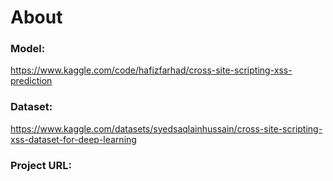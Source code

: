 # About

### Model:
https://www.kaggle.com/code/hafizfarhad/cross-site-scripting-xss-prediction

### Dataset:
https://www.kaggle.com/datasets/syedsaqlainhussain/cross-site-scripting-xss-dataset-for-deep-learning

### Project URL:


